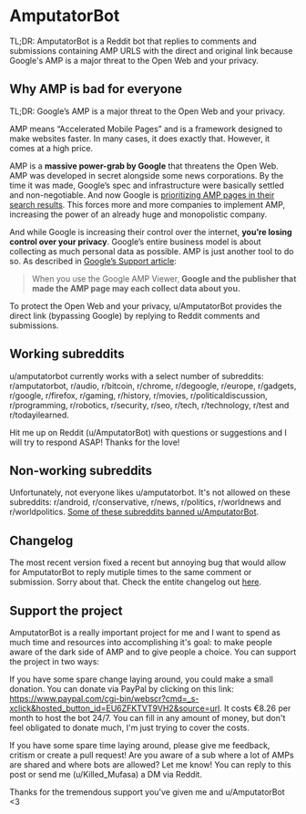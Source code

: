 # AmputatorBot
TL;DR: AmputatorBot is a Reddit bot that replies to comments and submissions containing AMP URLS with the direct and original link because Google's AMP is a major threat to the Open Web and your privacy.

## Why AMP is bad for everyone
TL;DR: Google’s AMP is a major threat to the Open Web and your privacy.

AMP means “Accelerated Mobile Pages” and is a framework designed to make websites faster. In many cases, it does exactly that. However, it comes at a high price.

AMP is a **massive power-grab by Google** that threatens the Open Web. AMP was developed in secret alongside some news corporations. By the time it was made, Google’s spec and infrastructure were basically settled and non-negotiable. And now Google is [prioritizing AMP pages in their search results](https://www.socpub.com/articles/chris-graham-why-google-amp-threat-open-web-15847). This forces more and more companies to implement AMP, increasing the power of an already huge and monopolistic company.

And while Google is increasing their control over the internet, **you’re losing control over your privacy**. Google’s entire business model is about collecting as much personal data as possible. AMP is just another tool to do so. As described in [Google’s Support article](https://support.google.com/websearch/answer/7220196?hl=en):
> When you use the Google AMP Viewer, **Google and the publisher that made the AMP page may each collect data about you.**

To protect the Open Web and your privacy, u/AmputatorBot provides the direct link (bypassing Google) by replying to Reddit comments and submissions.

## Working subreddits
u/amputatorbot currently works with a select number of subreddits: r/amputatorbot, r/audio, r/bitcoin, r/chrome, r/degoogle, r/europe, r/gadgets, r/google, r/firefox, r/gaming, r/history, r/movies, r/politicaldiscussion, r/programming, r/robotics, r/security, r/seo, r/tech, r/technology, r/test and r/todayilearned.

Hit me up on Reddit (u/AmputatorBot) with questions or suggestions and I will try to respond ASAP! Thanks for the love!

## Non-working subreddits
Unfortunately, not everyone likes u/amputatorbot. It's not allowed on these subreddits: r/android, r/conservative, r/news, r/politics, r/worldnews and r/worldpolitics. [Some of these subreddits banned u/AmputatorBot](https://www.reddit.com/r/AmputatorBot/comments/c88zm3/why_did_i_build_amputatorbot/).

## Changelog
The most recent version fixed a recent but annoying bug that would allow for AmputatorBot to reply mutiple times to the same comment or submission. Sorry about that. Check the entite changelog out [here](https://www.reddit.com/r/AmputatorBot/comments/c88zm3/why_did_i_build_amputatorbot/).

## Support the project
AmputatorBot is a really important project for me and I want to spend as much time and resources into accomplishing it's goal: to make people aware of the dark side of AMP and to give people a choice. You can support the project in two ways:

If you have some spare change laying around, you could make a small donation. You can donate via PayPal by clicking on this link: https://www.paypal.com/cgi-bin/webscr?cmd=_s-xclick&hosted_button_id=EU6ZFKTVT9VH2&source=url. It costs €8.26 per month to host the bot 24/7. You can fill in any amount of money, but don't feel obligated to donate much, I'm just trying to cover the costs.

If you have some spare time laying around, please give me feedback, critism or create a pull request! Are you aware of a sub where a lot of AMPs are shared and where bots are allowed? Let me know! You can reply to this post or send me (u/Killed_Mufasa) a DM via Reddit.

Thanks for the tremendous support you've given me and u/AmputatorBot <3
